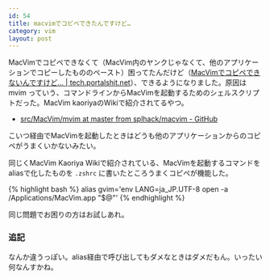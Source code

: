 ```yaml
---
id: 54
title: macvimでコピペできたんですけど…
category: vim
layout: post
---
```


MacVimでコピペできなくて（MacVim内のヤンクじゃなくて、他のアプリケーションでコピーしたもののペースト）困ってたんだけど（[MacVimでコピペできないんですけど… \| tech.portalshit.net](http://tech.portalshit.net/2011/04/23/macvim-kopipe-dekinai/ "MacVimでコピペできないんですけど… \| tech.portalshit.net")）、できるようになりました。原因は mvim っていう、コマンドラインからMacVimを起動するためのシェルスクリプトだった。MacVim kaoriyaのWikiで紹介されてるやつ。

* [src/MacVim/mvim at master from splhack/macvim - GitHub](https://github.com/splhack/macvim/blob/master/src/MacVim/mvim "src/MacVim/mvim at master from splhack/macvim - GitHub")

こいつ経由でMacVimを起動したときはどうも他のアプリケーションからのコピペがうまくいかないみたい。

同じくMacVim Kaoriya Wikiで紹介されている、MacVimを起動するコマンドをaliasで化したものを `.zshrc` に書いたところうまくコピペが機能した。

{% highlight bash %}
alias gvim='env LANG=ja_JP.UTF-8 open -a /Applications/MacVim.app "$@"'
{% endhighlight %}

同じ問題でお困りの方はお試しあれ。

### 追記

なんか違うっぽい。alias経由で呼び出してもダメなときはダメだもん。いったい何なんすかね。
